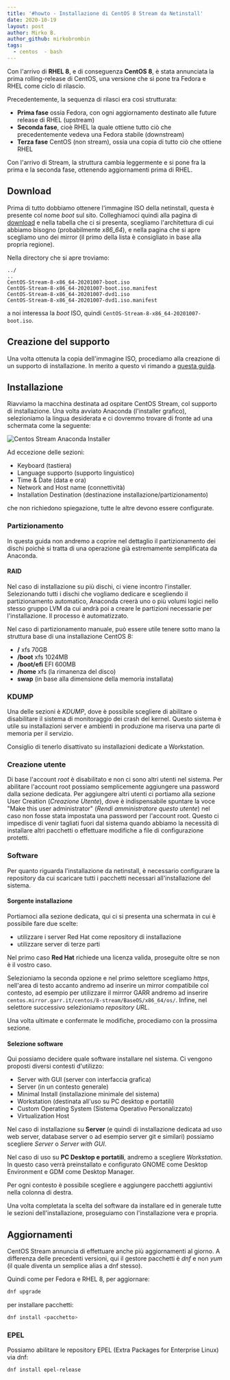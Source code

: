 ```yaml
---
title: '#howto - Installazione di CentOS 8 Stream da Netinstall'
date: 2020-10-19
layout: post
author: Mirko B.
author_github: mirkobrombin
tags:
  - centos  - bash
---
```

Con l'arrivo di **RHEL 8**, e di conseguenza **CentOS 8**, è stata annunciata la prima rolling-release di CentOS, una versione che si pone tra Fedora e RHEL come ciclo di rilascio.

Precedentemente, la sequenza di rilasci era così strutturata:
- **Prima fase** ossia Fedora, con ogni aggiornamento destinato alle future release di RHEL (upstream)
- **Seconda fase**, cioè RHEL la quale ottiene tutto ciò che precedentemente vedeva una Fedora stabile (downstream)
- **Terza fase** CentOS (non stream), ossia una copia di tutto ciò che ottiene RHEL

Con l'arrivo di Stream, la struttura cambia leggermente e si pone fra la prima e la seconda fase, ottenendo aggiornamenti prima di RHEL.

## Download
Prima di tutto dobbiamo ottenere l'immagine ISO della netinstall, questa è presente col nome *boot* sul sito. Colleghiamoci quindi alla pagina di <a href="https://www.centos.org/centos-stream/">download</a> e nella tabella che ci si presenta, scegliamo l'architettura di cui abbiamo bisogno (probabilmente *x86_64*), e nella pagina che si apre scegliamo uno dei mirror (il primo della lista è consigliato in base alla propria regione).

Nella directory che si apre troviamo:

```
../
..
CentOS-Stream-8-x86_64-20201007-boot.iso  
CentOS-Stream-8-x86_64-20201007-boot.iso.manifest 
CentOS-Stream-8-x86_64-20201007-dvd1.iso  
CentOS-Stream-8-x86_64-20201007-dvd1.iso.manifest 
```

a noi interessa la *boot* ISO, quindi `CentOS-Stream-8-x86_64-20201007-boot.iso`.

## Creazione del supporto
Una volta ottenuta la copia dell'immagine ISO, procediamo alla creazione di un supporto di installazione. In merito a questo vi rimando a <a href="https://linuxhub.it/articles/howto-creare-un-supporto-usb-avviabile-usando-dd">questa guida</a>.

## Installazione
Riavviamo la macchina destinata ad ospitare CentOS Stream, col supporto di installazione. Una volta avviato Anaconda (l'installer grafico), selezioniamo la lingua desiderata e ci dovremmo trovare di fronte ad una schermata come la seguente:

![Centos Stream Anaconda Installer](storage/centos8-stream-anaconda.png)

Ad eccezione delle sezioni:
- Keyboard (tastiera)
- Language supporto (supporto linguistico)
- Time & Date (data e ora)
- Network and Host name (connettività)
- Installation Destination (destinazione installazione/partizionamento)

che non richiedono spiegazione, tutte le altre devono essere configurate.

### Partizionamento
In questa guida non andremo a coprire nel dettaglio il partizionamento dei dischi poichè si tratta di una operazione già estremamente semplificata da Anaconda.

#### RAID
Nel caso di installazione su più dischi, ci viene incontro l'installer. Selezionando tutti i dischi che vogliamo dedicare e scegliendo il partizionamento automatico, Anaconda creerà uno o più volumi logici nello stesso gruppo LVM da cui andrà poi a creare le partizioni necessarie per l'installazione. Il processo è automatizzato.

Nel caso di partizionamento manuale, può essere utile tenere sotto mano la struttura base di una installazione CentOS 8:

- **/** xfs 70GB
- **/boot** xfs 1024MB
- **/boot/efi** EFI 600MB
- **/home** xfs (la rimanenza del disco)
- **swap** (in base alla dimensione della memoria installata)

### KDUMP
Una delle sezioni è *KDUMP*, dove è possibile scegliere di abilitare o disabilitare il sistema di monitoraggio dei crash del kernel. Questo sistema è utile su installazioni server e ambienti in produzione ma riserva una parte di memoria per il servizio.

Consiglio di tenerlo disattivato su installazioni dedicate a Workstation.

### Creazione utente
Di base l'account *root* è disabilitato e non ci sono altri utenti nel sistema. Per abilitare l'account root possiamo semplicemente aggiungere una password dalla sezione dedicata. Per aggiungere altri utenti ci portiamo alla sezione User Creation (*Creazione Utente*), dove  è indispensabile spuntare la voce "Make this user administrator" (*Rendi amministratore questo utente*) nel caso non fosse stata impostata una password per l'account root. Questo ci impedisce di venir tagliati fuori dal sistema quando abbiamo la necessità di installare altri pacchetti o effettuare modifiche a file di configurazione protetti.

### Software
Per quanto riguarda l'installazione da netinstall, è necessario configurare la repository da cui scaricare tutti i pacchetti necessari all'installazione del sistema.

#### Sorgente installazione
Portiamoci alla sezione dedicata, qui ci si presenta una schermata in cui è possibile fare due scelte:
- utilizzare i server Red Hat come repository di installazione
- utilizzare server di terze parti

Nel primo caso **Red Hat** richiede una licenza valida, proseguite oltre se non è il vostro caso.

Selezioniamo la seconda opzione e nel primo selettore scegliamo *https*, nell'area di testo accanto andremo ad inserire un mirror compatibile col contesto, ad esempio per utilizzare il mirrror GARR andremo ad inserire `centos.mirror.garr.it/centos/8-stream/BaseOS/x86_64/os/`. Infine, nel selettore successivo selezioniamo *repository URL*.

Una volta ultimate e confermate le modifiche, procediamo con la prossima sezione.

#### Selezione software
Qui possiamo decidere quale software installare nel sistema. Ci vengono proposti diversi contesti d'utilizzo:
- Server with GUI (server con interfaccia grafica)
- Server (in un contesto generale)
- Minimal Install (installazione minimale del sistema)
- Workstation (destinata all'uso su PC desktop e portatili)
- Custom Operating System (Sistema Operativo Personalizzato)
- Virtualization Host

Nel caso di installazione su **Server** (e quindi di installazione dedicata ad uso web server, database server o ad esempio server git e similari) possiamo scegliere *Server* o *Server with GUI*.

Nel caso di uso su **PC Desktop e portatili**, andremo a scegliere *Workstation*. In questo caso verrà preinstallato e configurato GNOME come Desktop Environment e GDM come Desktop Manager.

Per ogni contesto è possibile scegliere e aggiungere pacchetti aggiuntivi nella colonna di destra.

Una volta completata la scelta del software da installare ed in generale tutte le sezioni dell'installazione, proseguiamo con l'installazione vera e propria.

## Aggiornamenti
CentOS Stream annuncia di effettuare anche più aggiornamenti al giorno. A differenza delle precedenti versioni, qui il gestore pacchetti è *dnf* e non *yum* (il quale diventa un semplice alias a dnf stesso).

Quindi come per Fedora e RHEL 8, per aggiornare:

```bash
dnf upgrade
```

per installare pacchetti:

```bash
dnf install <pacchetto>
```

### EPEL
Possiamo abilitare le repository EPEL (Extra Packages for Enterprise Linux) via dnf:

```bash
dnf install epel-release
```

